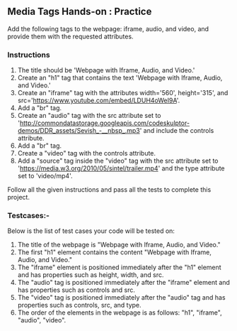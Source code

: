 ## Media Tags Hands-on : Practice
Add the following tags to the webpage: iframe, audio, and video, and provide them with the requested attributes.

### Instructions 
1. The title should be 'Webpage with Iframe, Audio, and Video.'
2. Create an "h1" tag that contains the text 'Webpage with Iframe, Audio, and Video.'
4. Create an "iframe" tag with the attributes width='560', height='315', and src='https://www.youtube.com/embed/LDUH4oWeI9A'.
5. Add a "br" tag.
6. Create an "audio" tag with the src attribute set to 'http://commondatastorage.googleapis.com/codeskulptor-demos/DDR_assets/Sevish_-__nbsp_.mp3' and include the controls attribute.
7. Add a "br" tag.
8. Create a "video" tag with the controls attribute.
9. Add a "source" tag inside the "video" tag with the src attribute set to 'https://media.w3.org/2010/05/sintel/trailer.mp4' and the type attribute set to 'video/mp4'.

Follow all the given instructions and pass all the tests to complete this project.

### Testcases:-
Below is the list of test cases your code will be tested on:

1. The title of the webpage is "Webpage with Iframe, Audio, and Video."
2. The first "h1" element contains the content "Webpage with Iframe, Audio, and Video."
3. The "iframe" element is positioned immediately after the "h1" element and has properties such as height, width, and src.
4. The "audio" tag is positioned immediately after the "iframe" element and has properties such as controls and src.
5. The "video" tag is positioned immediately after the "audio" tag and has properties such as controls, src, and type.
6. The order of the elements in the webpage is as follows: "h1", "iframe", "audio", "video".